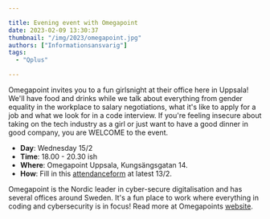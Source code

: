 ```yaml
---

title: Evening event with Omegapoint
date: 2023-02-09 13:30:37
thumbnail: "/img/2023/omegapoint.jpg"
authors: ["Informationsansvarig"]
tags: 
  - "Qplus"

---
```


Omegapoint invites you to a fun girlsnight at their office here in Uppsala! We'll have food and drinks while we talk about everything from gender equality in the workplace to salary negotiations, what it's like to apply for a job and what we look for in a code interview. If you're feeling insecure about taking on the tech industry as a girl or just want to have a good dinner in good company, you are WELCOME to the event.

* **Day**: Wednesday 15/2
* **Time**: 18.00 - 20.30 ish
* **Where**: Omegapoint Uppsala, Kungsängsgatan 14.
* **How**: Fill in this [attendanceform]( https://forms.office.com/e/iZF12CyZkX) at latest 13/2.

Omegapoint is the Nordic leader in cyber-secure digitalisation and has several offices around Sweden. It's a fun place to work where everything in coding and cybersecurity is in focus! Read more at Omegapoints [website]( https://omegapoint.se).